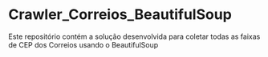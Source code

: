 # Crawler_Correios_BeautifulSoup
Este repositório contém a solução desenvolvida para coletar todas as faixas de CEP dos Correios usando o BeautifulSoup
